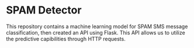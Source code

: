 # SPAM Detector 
This repository contains a machine learning model for SPAM SMS message classification, then created an API using Flask. This API allows us to utilize the predictive capibilities through HTTP requests. 
